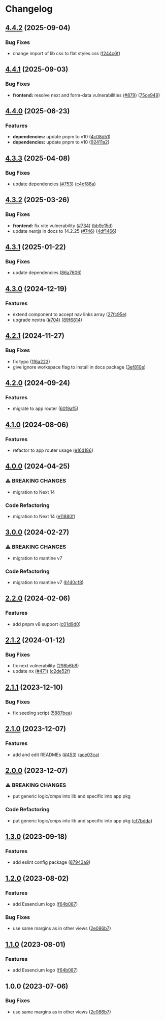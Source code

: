 # Changelog

## [4.4.2](https://github.com/Frachtwerk/essencium-frontend/compare/essencium-docs-v4.4.1...essencium-docs-v4.4.2) (2025-09-04)


### Bug Fixes

* change import of lib css to flat styles.css ([f244c6f](https://github.com/Frachtwerk/essencium-frontend/commit/f244c6fb0388062fefe9626ed61140b061d7d5f0))

## [4.4.1](https://github.com/Frachtwerk/essencium-frontend/compare/essencium-docs-v4.4.0...essencium-docs-v4.4.1) (2025-09-03)


### Bug Fixes

* **frontend:** resolve next and form-data vulnerabilities ([#879](https://github.com/Frachtwerk/essencium-frontend/issues/879)) ([75ce949](https://github.com/Frachtwerk/essencium-frontend/commit/75ce949e68fd7ab6ecf21f92b2d63c5780de12ff))

## [4.4.0](https://github.com/Frachtwerk/essencium-frontend/compare/essencium-docs-v4.3.3...essencium-docs-v4.4.0) (2025-06-23)


### Features

* **dependencies:** update pnpm to v10 ([4c08d51](https://github.com/Frachtwerk/essencium-frontend/commit/4c08d51777281b92966feb2f02da35d3cc4157d4))
* **dependencies:** update pnpm to v10 ([92411a2](https://github.com/Frachtwerk/essencium-frontend/commit/92411a2bd12bc32d7bed55ef74dd932fb4926be3))

## [4.3.3](https://github.com/Frachtwerk/essencium-frontend/compare/essencium-docs-v4.3.2...essencium-docs-v4.3.3) (2025-04-08)


### Bug Fixes

* update dependencies ([#753](https://github.com/Frachtwerk/essencium-frontend/issues/753)) ([c4df88a](https://github.com/Frachtwerk/essencium-frontend/commit/c4df88ac06753a3f63f12dfbc4f1306f80eb8507))

## [4.3.2](https://github.com/Frachtwerk/essencium-frontend/compare/essencium-docs-v4.3.1...essencium-docs-v4.3.2) (2025-03-26)


### Bug Fixes

* **frontend:** fix vite vulnerability ([#734](https://github.com/Frachtwerk/essencium-frontend/issues/734)) ([bb9c15d](https://github.com/Frachtwerk/essencium-frontend/commit/bb9c15d20a71c49d920aadd31d9fe06f910a9805))
* update nextjs in docs to 14.2.25 ([#746](https://github.com/Frachtwerk/essencium-frontend/issues/746)) ([4df1466](https://github.com/Frachtwerk/essencium-frontend/commit/4df14663d6afaa68be7328ffecc857869a1ece80))

## [4.3.1](https://github.com/Frachtwerk/essencium-frontend/compare/essencium-docs-v4.3.0...essencium-docs-v4.3.1) (2025-01-22)


### Bug Fixes

* update dependencies ([86a7606](https://github.com/Frachtwerk/essencium-frontend/commit/86a760602b11c1e9442f8f36f1f0926f30a380cf))

## [4.3.0](https://github.com/Frachtwerk/essencium-frontend/compare/essencium-docs-v4.2.1...essencium-docs-v4.3.0) (2024-12-19)


### Features

* extend component to accept nav links array ([27fc95e](https://github.com/Frachtwerk/essencium-frontend/commit/27fc95ed458c9567c7597c8037e526d118fd6742))
* upgrade nextra ([#704](https://github.com/Frachtwerk/essencium-frontend/issues/704)) ([89f6814](https://github.com/Frachtwerk/essencium-frontend/commit/89f6814fa3c7101449308975dca49471ec42d2b6))

## [4.2.1](https://github.com/Frachtwerk/essencium-frontend/compare/essencium-docs-v4.2.0...essencium-docs-v4.2.1) (2024-11-27)


### Bug Fixes

* fix typo ([1f6a223](https://github.com/Frachtwerk/essencium-frontend/commit/1f6a223eba0d59e6b9f3ab949e6c4d0ee52a80be))
* give ignore workspace flag to install in docs package ([3ef810e](https://github.com/Frachtwerk/essencium-frontend/commit/3ef810e66106e709a4c04741d7def5b8769f9b81))

## [4.2.0](https://github.com/Frachtwerk/essencium-frontend/compare/essencium-docs-v4.1.0...essencium-docs-v4.2.0) (2024-09-24)


### Features

* migrate to app router ([60f9af5](https://github.com/Frachtwerk/essencium-frontend/commit/60f9af5e6f0e56c597b8a06a5e588138f1f2600f))

## [4.1.0](https://github.com/Frachtwerk/essencium-frontend/compare/essencium-docs-v4.0.0...essencium-docs-v4.1.0) (2024-08-06)


### Features

* refactor to app router usage ([e16d186](https://github.com/Frachtwerk/essencium-frontend/commit/e16d186863fadc7d1043bbf65d7b7e6e6f980b96))

## [4.0.0](https://github.com/Frachtwerk/essencium-frontend/compare/essencium-docs-v3.0.0...essencium-docs-v4.0.0) (2024-04-25)


### ⚠ BREAKING CHANGES

* migration to Next 14

### Code Refactoring

* migration to Next 14 ([e11880f](https://github.com/Frachtwerk/essencium-frontend/commit/e11880fbba739b61c4b91391edcb52d825c8eedc))

## [3.0.0](https://github.com/Frachtwerk/essencium-frontend/compare/essencium-docs-v2.2.0...essencium-docs-v3.0.0) (2024-02-27)


### ⚠ BREAKING CHANGES

* migration to mantine v7

### Code Refactoring

* migration to mantine v7 ([b140cf8](https://github.com/Frachtwerk/essencium-frontend/commit/b140cf8c7428e43d314ff3e459b9d0f72352eef5))

## [2.2.0](https://github.com/Frachtwerk/essencium-frontend/compare/essencium-docs-v2.1.2...essencium-docs-v2.2.0) (2024-02-06)


### Features

* add pnpm v8 support ([c01d9d0](https://github.com/Frachtwerk/essencium-frontend/commit/c01d9d09890eb512c7de933ce417e636ccb68b07))

## [2.1.2](https://github.com/Frachtwerk/essencium-frontend/compare/essencium-docs-v2.1.1...essencium-docs-v2.1.2) (2024-01-12)


### Bug Fixes

* fix next vulnerability ([298b6b8](https://github.com/Frachtwerk/essencium-frontend/commit/298b6b80e1bb9d6c288146d734ee617c6ce97602))
* update nx ([#471](https://github.com/Frachtwerk/essencium-frontend/issues/471)) ([c2de52f](https://github.com/Frachtwerk/essencium-frontend/commit/c2de52f0d6e232a8f0c31788e8c2398d582576a9))

## [2.1.1](https://github.com/Frachtwerk/essencium-frontend/compare/essencium-docs-v2.1.0...essencium-docs-v2.1.1) (2023-12-10)


### Bug Fixes

* fix seeding script ([5887bea](https://github.com/Frachtwerk/essencium-frontend/commit/5887bea1bb7d4900087c4e6854fd3862c505ad96))

## [2.1.0](https://github.com/Frachtwerk/essencium-frontend/compare/essencium-docs-v2.0.0...essencium-docs-v2.1.0) (2023-12-07)


### Features

* add and edit READMEs ([#453](https://github.com/Frachtwerk/essencium-frontend/issues/453)) ([ace03ca](https://github.com/Frachtwerk/essencium-frontend/commit/ace03cab63e0cfe8a39d0f4322b1ba60b6e225ba))

## [2.0.0](https://github.com/Frachtwerk/essencium-frontend/compare/essencium-docs-v1.3.0...essencium-docs-v2.0.0) (2023-12-07)


### ⚠ BREAKING CHANGES

* put generic logic/cmps into lib and specific into app pkg

### Code Refactoring

* put generic logic/cmps into lib and specific into app pkg ([cf7bdda](https://github.com/Frachtwerk/essencium-frontend/commit/cf7bdda943074ad7631370add1150c69e99114d1))

## [1.3.0](https://github.com/Frachtwerk/essencium-frontend/compare/essencium-docs-v1.2.0...essencium-docs-v1.3.0) (2023-09-18)


### Features

* add eslint config package ([87943a9](https://github.com/Frachtwerk/essencium-frontend/commit/87943a9e7e887d5c964d45b222046a4979362e43))

## [1.2.0](https://github.com/Frachtwerk/essencium-frontend/compare/essencium-docs-v1.1.0...essencium-docs-v1.2.0) (2023-08-02)


### Features

* add Essencium logo ([f64b087](https://github.com/Frachtwerk/essencium-frontend/commit/f64b0871e76f144a429463886069bd82f8d04f44))


### Bug Fixes

* use same margins as in other views ([2e086b7](https://github.com/Frachtwerk/essencium-frontend/commit/2e086b7379c713fb04f717f1c87f2a5707977628))

## [1.1.0](https://github.com/Frachtwerk/essencium-frontend/compare/essencium-docs-v1.0.0...essencium-docs-v1.1.0) (2023-08-01)


### Features

* add Essencium logo ([f64b087](https://github.com/Frachtwerk/essencium-frontend/commit/f64b0871e76f144a429463886069bd82f8d04f44))

## 1.0.0 (2023-07-06)


### Bug Fixes

* use same margins as in other views ([2e086b7](https://github.com/Frachtwerk/essencium-frontend/commit/2e086b7379c713fb04f717f1c87f2a5707977628))
